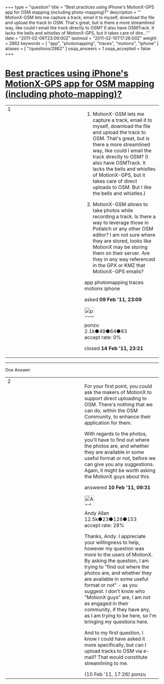 +++
type = "question"
title = "Best practices using iPhone&#x27;s MotionX-GPS app for OSM mapping (including photo-mapping)?"
description = '''  MotionX-GSM lets me capture a track, email it to myself, download the file and upload the track to OSM. That&#x27;s great, but is there a more streamlined way, like could I email the track directly to OSM?  (I also have OSMTrack. It lacks the bells and whistles of MotionX-GPS, but it takes care of dire...'''
date = "2011-02-09T23:09:00Z"
lastmod = "2011-02-10T17:26:00Z"
weight = 2862
keywords = [ "app", "photomapping", "traces", "motionx", "iphone" ]
aliases = [ "/questions/2862" ]
osqa_answers = 1
osqa_accepted = false
+++

<div class="headNormal">

# [Best practices using iPhone's MotionX-GPS app for OSM mapping (including photo-mapping)?](/questions/2862/best-practices-using-iphones-motionx-gps-app-for-osm-mapping-including-photo-mapping)

</div>

<div id="main-body">

<div id="askform">

<table id="question-table" style="width:100%;">
<colgroup>
<col style="width: 50%" />
<col style="width: 50%" />
</colgroup>
<tbody>
<tr>
<td style="width: 30px; vertical-align: top"><div class="vote-buttons">
<span id="post-2862-upvote" class="ajax-command post-vote up" rel="nofollow" title="I like this post (click again to cancel)"> </span>
<div id="post-2862-score" class="post-score" title="current number of votes">
1
</div>
<span id="post-2862-downvote" class="ajax-command post-vote down" rel="nofollow" title="I dont like this post (click again to cancel)"> </span> <span id="favorite-mark" class="ajax-command favorite-mark" rel="nofollow" title="mark/unmark this question as favorite (click again to cancel)"> </span>
<div id="favorite-count" class="favorite-count">
&#10;</div>
</div></td>
<td><div id="item-right">
<div class="question-body">
<ol>
<li><p>MotionX-GSM lets me capture a track, email it to myself, download the file and upload the track to OSM. That's great, but is there a more streamlined way, like could I email the track directly to OSM? (I also have OSMTrack. It lacks the bells and whistles of MotionX-GPS, but it takes care of direct uploads to OSM. But I like the bells and whistles.)</p></li>
<li><p>MotionX-GSM allows to take photos while recording a track. Is there a way to leverage those in Potlatch or any other OSM editor? I am not sure where they are stored, looks like MotionX may be storing them on their server. Are they in any way referenced in the GPX or KMZ that MotionX-GPS emails?</p></li>
</ol>
</div>
<div id="question-tags" class="tags-container tags">
<span class="post-tag tag-link-app" rel="tag" title="see questions tagged &#39;app&#39;">app</span> <span class="post-tag tag-link-photomapping" rel="tag" title="see questions tagged &#39;photomapping&#39;">photomapping</span> <span class="post-tag tag-link-traces" rel="tag" title="see questions tagged &#39;traces&#39;">traces</span> <span class="post-tag tag-link-motionx" rel="tag" title="see questions tagged &#39;motionx&#39;">motionx</span> <span class="post-tag tag-link-iphone" rel="tag" title="see questions tagged &#39;iphone&#39;">iphone</span>
</div>
<div id="question-controls" class="post-controls">
&#10;</div>
<div class="post-update-info-container">
<div class="post-update-info post-update-info-user">
<p>asked <strong>09 Feb '11, 23:09</strong></p>
<img src="https://secure.gravatar.com/avatar/c23c2891306229bb036de7ce63bb8c9b?s=32&amp;d=identicon&amp;r=g" class="gravatar" width="32" height="32" alt="ponzu&#39;s gravatar image" />
<p><span>ponzu</span><br />
<span class="score" title="2104 reputation points"><span>2.1k</span></span><span title="49 badges"><span class="badge1">●</span><span class="badgecount">49</span></span><span title="64 badges"><span class="silver">●</span><span class="badgecount">64</span></span><span title="83 badges"><span class="bronze">●</span><span class="badgecount">83</span></span><br />
<span class="accept_rate" title="Rate of the user&#39;s accepted answers">accept rate:</span> <span title="ponzu has no accepted answers">0%</span></p>
</div>
<div class="post-update-info post-update-info-edited">
<p><span> closed <strong>14 Feb '11, 23:21</strong> </span></p>
</div>
</div>
<div id="comments-container-2862" class="comments-container">
&#10;</div>
<div id="comment-tools-2862" class="comment-tools">
&#10;</div>
<div class="clear">
&#10;</div>
<div id="comment-2862-form-container" class="comment-form-container">
&#10;</div>
<div class="clear">
&#10;</div>
</div></td>
</tr>
</tbody>
</table>

------------------------------------------------------------------------

<div class="tabBar">

<span id="sort-top"></span>

<div class="headQuestions">

One Answer:

</div>

</div>

<span id="2875"></span>

<div id="answer-container-2875" class="answer">

<table style="width:100%;">
<colgroup>
<col style="width: 50%" />
<col style="width: 50%" />
</colgroup>
<tbody>
<tr>
<td style="width: 30px; vertical-align: top"><div class="vote-buttons">
<span id="post-2875-upvote" class="ajax-command post-vote up" rel="nofollow" title="I like this post (click again to cancel)"> </span>
<div id="post-2875-score" class="post-score" title="current number of votes">
2
</div>
<span id="post-2875-downvote" class="ajax-command post-vote down" rel="nofollow" title="I dont like this post (click again to cancel)"> </span>
</div></td>
<td><div class="item-right">
<div class="answer-body">
<p>For your first point, you could ask the makers of MotionX to support direct uploading to OSM. There's nothing that we can do, within the OSM Community, to enhance their application for them.</p>
<p>With regards to the photos, you'll have to find out where the photos are, and whether they are available in some useful format or not, before we can give you any suggestions. Again, it might be worth asking the MotionX guys about this.</p>
</div>
<div class="answer-controls post-controls">
&#10;</div>
<div class="post-update-info-container">
<div class="post-update-info post-update-info-user">
<p>answered <strong>10 Feb '11, 09:31</strong></p>
<img src="https://secure.gravatar.com/avatar/c3743b1b368f5e209eb8aad30164acc4?s=32&amp;d=identicon&amp;r=g" class="gravatar" width="32" height="32" alt="Andy%20Allan&#39;s gravatar image" />
<p><span>Andy Allan</span><br />
<span class="score" title="12456 reputation points"><span>12.5k</span></span><span title="23 badges"><span class="badge1">●</span><span class="badgecount">23</span></span><span title="128 badges"><span class="silver">●</span><span class="badgecount">128</span></span><span title="153 badges"><span class="bronze">●</span><span class="badgecount">153</span></span><br />
<span class="accept_rate" title="Rate of the user&#39;s accepted answers">accept rate:</span> <span title="Andy Allan has 46 accepted answers">28%</span></p>
</div>
</div>
<div id="comments-container-2875" class="comments-container">
<span id="2896"></span>
<div id="comment-2896" class="comment">
<div id="post-2896-score" class="comment-score">
&#10;</div>
<div class="comment-text">
<p>Thanks, Andy. I appreciate your willingness to help, however my question was more to the users of MotionX. By asking the question, I am trying to "find out where the photos are, and whether they are available in some useful format or not" - as you suggest. I don't know who "MotionX guys" are, I am not as engaged in their community, if they have any, as I am trying to be here, so I'm bringing my questions here.</p>
<p>And to my first question, I know I could have asked it more specifically, but can I upload tracks to OSM via e-mail? That would constitute streamlining to me.</p>
</div>
<div id="comment-2896-info" class="comment-info">
<span class="comment-age">(10 Feb '11, 17:26)</span> <span class="comment-user userinfo">ponzu</span>
</div>
</div>
</div>
<div id="comment-tools-2875" class="comment-tools">
&#10;</div>
<div class="clear">
&#10;</div>
<div id="comment-2875-form-container" class="comment-form-container">
&#10;</div>
<div class="clear">
&#10;</div>
</div></td>
</tr>
</tbody>
</table>

</div>

<div class="paginator-container-left">

</div>

</div>

</div>

